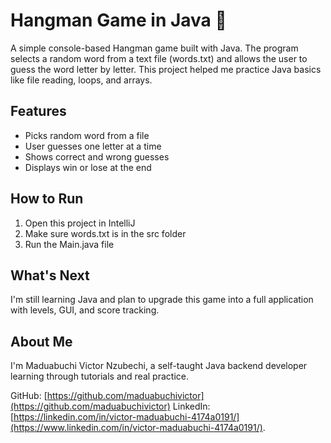 # Hangman Game in Java 🎯

A simple console-based Hangman game built with Java. The program selects a random word from a text file (words.txt) and allows the user to guess the word letter by letter. This project helped me practice Java basics like file reading, loops, and arrays.

## Features
- Picks random word from a file
- User guesses one letter at a time
- Shows correct and wrong guesses
- Displays win or lose at the end

## How to Run
1. Open this project in IntelliJ
2. Make sure words.txt is in the src folder
3. Run the Main.java file

## What's Next
I'm still learning Java and plan to upgrade this game into a full application with levels, GUI, and score tracking.

## About Me
I'm Maduabuchi Victor Nzubechi, a self-taught Java backend developer learning through tutorials and real practice.

GitHub: [https://github.com/maduabuchivictor](https://github.com/maduabuchivictor)
LinkedIn: [https://linkedin.com/in/victor-maduabuchi-4174a0191/](https://www.linkedin.com/in/victor-maduabuchi-4174a0191/).
